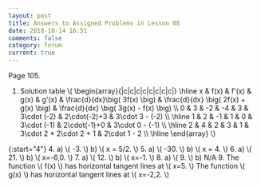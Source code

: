 ```yaml
---
layout: post
title: Answers to Assigned Problems in Lesson 08
date: 2018-10-14 16:51
comments: false
category: forum
current: true
---
```


Page 105.

1. Solution table
	\\( \begin{array}{|c|c|c|c|c|c|c|c|}
    \hline
	x & f(x) & f'(x) & g(x) & g'(x) & \frac{d}{dx}\big( 3f(x) \big) & \frac{d}{dx} \big( 2f(x) + g(x) \big) &
	\frac{d}{dx} \big( 3g(x) - f(x) \big) \\\\
	0 & 3 & -2 & -4 & 3 & 3\cdot (-2) & 2\cdot(-2)+3 & 3\cdot 3 - (-2) \\\\ \hline
	1 & 2 & -1 &  1 & 0 & 3\cdot (-1) & 2\cdot(-1)+0 & 3\cdot 0 - (-1) \\\\ \hline
	2 & 4 &  2 &  3 & 1 & 3\cdot 2    * 2\cdot 2 + 1 & 2\cdot 1 - 2 \\\\ \hline
	\end{array} \\)
   
{:start="4"}
4. a) \\( -3. \\) b) \\( x = 5/2. \\)
5. a) \\( -30. \\) b) \\( x = 4. \\)
6. a) \\( 21. \\) b) \\( x=-6,0. \\)
7. a) \\( 12. \\) b) \\( x=-1. \\)
8. a) \\( 9. \\) b) N/A
9. The function \\( f(x) \\) has horizontal tangent lines at \\( x=5. \\) The function \\( g(x) \\) has horizontal
   tangent lines at \\( x=-2,2. \\)

